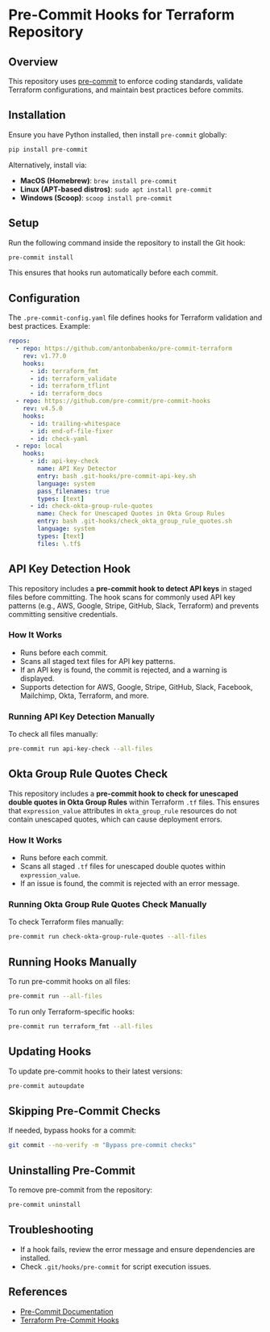 # Pre-Commit Hooks for Terraform Repository

## Overview
This repository uses [pre-commit](https://pre-commit.com/) to enforce coding standards, validate Terraform configurations, and maintain best practices before commits.

## Installation
Ensure you have Python installed, then install `pre-commit` globally:

```bash
pip install pre-commit
```

Alternatively, install via:
- **MacOS (Homebrew)**: `brew install pre-commit`
- **Linux (APT-based distros)**: `sudo apt install pre-commit`
- **Windows (Scoop)**: `scoop install pre-commit`

## Setup
Run the following command inside the repository to install the Git hook:

```bash
pre-commit install
```

This ensures that hooks run automatically before each commit.

## Configuration
The `.pre-commit-config.yaml` file defines hooks for Terraform validation and best practices. Example:

```yaml
repos:
  - repo: https://github.com/antonbabenko/pre-commit-terraform
    rev: v1.77.0
    hooks:
      - id: terraform_fmt
      - id: terraform_validate
      - id: terraform_tflint
      - id: terraform_docs
  - repo: https://github.com/pre-commit/pre-commit-hooks
    rev: v4.5.0
    hooks:
      - id: trailing-whitespace
      - id: end-of-file-fixer
      - id: check-yaml
  - repo: local
    hooks:
      - id: api-key-check
        name: API Key Detector
        entry: bash .git-hooks/pre-commit-api-key.sh
        language: system
        pass_filenames: true
        types: [text]
      - id: check-okta-group-rule-quotes
        name: Check for Unescaped Quotes in Okta Group Rules
        entry: bash .git-hooks/check_okta_group_rule_quotes.sh
        language: system
        types: [text]
        files: \.tf$
```

## API Key Detection Hook
This repository includes a **pre-commit hook to detect API keys** in staged files before committing. The hook scans for commonly used API key patterns (e.g., AWS, Google, Stripe, GitHub, Slack, Terraform) and prevents committing sensitive credentials.

### How It Works
- Runs before each commit.
- Scans all staged text files for API key patterns.
- If an API key is found, the commit is rejected, and a warning is displayed.
- Supports detection for AWS, Google, Stripe, GitHub, Slack, Facebook, Mailchimp, Okta, Terraform, and more.

### Running API Key Detection Manually
To check all files manually:

```bash
pre-commit run api-key-check --all-files
```

## Okta Group Rule Quotes Check
This repository includes a **pre-commit hook to check for unescaped double quotes in Okta Group Rules** within Terraform `.tf` files. This ensures that `expression_value` attributes in `okta_group_rule` resources do not contain unescaped quotes, which can cause deployment errors.

### How It Works
- Runs before each commit.
- Scans all staged `.tf` files for unescaped double quotes within `expression_value`.
- If an issue is found, the commit is rejected with an error message.

### Running Okta Group Rule Quotes Check Manually
To check Terraform files manually:

```bash
pre-commit run check-okta-group-rule-quotes --all-files
```

## Running Hooks Manually
To run pre-commit hooks on all files:

```bash
pre-commit run --all-files
```

To run only Terraform-specific hooks:

```bash
pre-commit run terraform_fmt --all-files
```

## Updating Hooks
To update pre-commit hooks to their latest versions:

```bash
pre-commit autoupdate
```

## Skipping Pre-Commit Checks
If needed, bypass hooks for a commit:

```bash
git commit --no-verify -m "Bypass pre-commit checks"
```

## Uninstalling Pre-Commit
To remove pre-commit from the repository:

```bash
pre-commit uninstall
```

## Troubleshooting
- If a hook fails, review the error message and ensure dependencies are installed.
- Check `.git/hooks/pre-commit` for script execution issues.

## References
- [Pre-Commit Documentation](https://pre-commit.com/)
- [Terraform Pre-Commit Hooks](https://github.com/antonbabenko/pre-commit-terraform)

